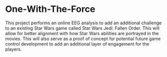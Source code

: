 # One-With-The-Force

This project performs an online EEG analysis to add an additional challenge to an existing Star Wars game called Star Wars Jedi: Fallen Order. This will allow for better alignment with how Star Wars abilities are portrayed in the movies. This will also serve as a proof of concept for potential future game control development to add an additional layer of engagement for the players.

